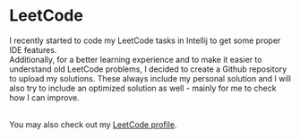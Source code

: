 # LeetCode
I recently started to code my LeetCode tasks in Intellij to get some proper IDE features. <br>
Additionally, for a better learning experience and to make it easier to understand old LeetCode problems, I decided to create a Github repository to upload my solutions. 
These always include my personal solution and I will also try to include an optimized solution as well - mainly for me to check how I can improve.<br><br>

You may also check out my [LeetCode profile](https://leetcode.com/peermaute/).
